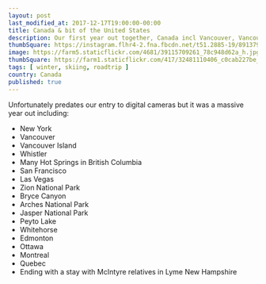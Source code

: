 ```yaml
---
layout: post
last_modified_at: 2017-12-17T19:00:00-00:00
title: Canada & bit of the United States
description: Our first year out together, Canada incl Vancouver, Vancouver Island, Whistler, San Francisco, Las Vegas, New Hampshire, New York
thumbSquare: https://instagram.flhr4-2.fna.fbcdn.net/t51.2885-19/891379_1503164956579343_15485354_a.jpg
image: https://farm5.staticflickr.com/4681/39115709261_78c948d62a_h.jpg
thumbSquare: https://farm1.staticflickr.com/417/32481110406_c0cab227be_q.jpg
tags: [ winter, skiing, roadtrip ]
country: Canada
published: true
---
```


Unfortunately predates our entry to digital cameras but it was a massive year out including:

* New York
* Vancouver
* Vancouver Island
* Whistler
* Many Hot Springs in British Columbia
* San Francisco
* Las Vegas
* Zion National Park
* Bryce Canyon
* Arches National Park
* Jasper National Park
* Peyto Lake
* Whitehorse
* Edmonton
* Ottawa
* Montreal
* Quebec
* Ending with a stay with McIntyre relatives in Lyme New Hampshire
